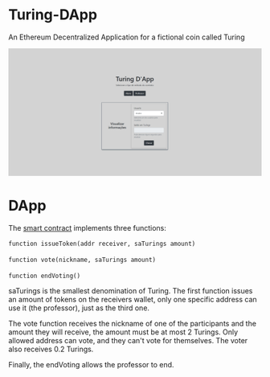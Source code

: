 # Turing-DApp
An Ethereum Decentralized Application for a fictional coin called Turing

![](img/home.PNG)

# DApp
The [smart contract](Turing.sol) implements three functions:

```
function issueToken(addr receiver, saTurings amount)

function vote(nickname, saTurings amount)

function endVoting()
```
saTurings is the smallest denomination of Turing. The first function issues an amount of tokens on the receivers wallet, only one specific address can use it (the professor), just as the third one. 

The vote function receives the nickname of one of the participants and the amount they will receive, the amount must be at most 2 Turings. Only allowed address can vote, and they can't vote for themselves. The voter also receives 0.2 Turings. 

Finally, the endVoting allows the professor to end.

